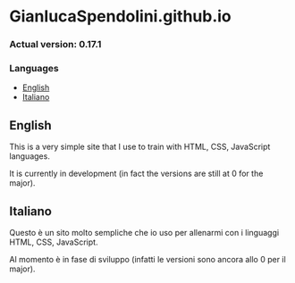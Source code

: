 # GianlucaSpendolini.github.io

### Actual version: 0.17.1

### Languages
- [English](#english)
- [Italiano](#italiano)


## English

This is a very simple site that I use to train with HTML, CSS, JavaScript languages.

It is currently in development (in fact the versions are still at 0 for the major).


## Italiano

Questo è un sito molto sempliche che io uso per allenarmi con i linguaggi HTML, CSS, JavaScript.

Al momento è in fase di sviluppo (infatti le versioni sono ancora allo 0 per il major).
